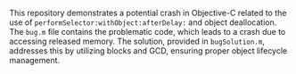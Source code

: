 This repository demonstrates a potential crash in Objective-C related to the use of `performSelector:withObject:afterDelay:` and object deallocation.  The `bug.m` file contains the problematic code, which leads to a crash due to accessing released memory. The solution, provided in `bugSolution.m`, addresses this by utilizing blocks and GCD, ensuring proper object lifecycle management.